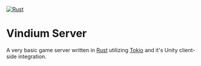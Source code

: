 [![Rust](https://github.com/Rikatemu/Vindium-Server/actions/workflows/rust.yml/badge.svg?branch=main&event=push)](https://github.com/Rikatemu/Vindium-Server/actions/workflows/rust.yml)
# Vindium Server
A very basic game server written in [Rust](https://www.rust-lang.org/) utilizing [Tokio](https://tokio.rs/) and it's Unity client-side integration.
